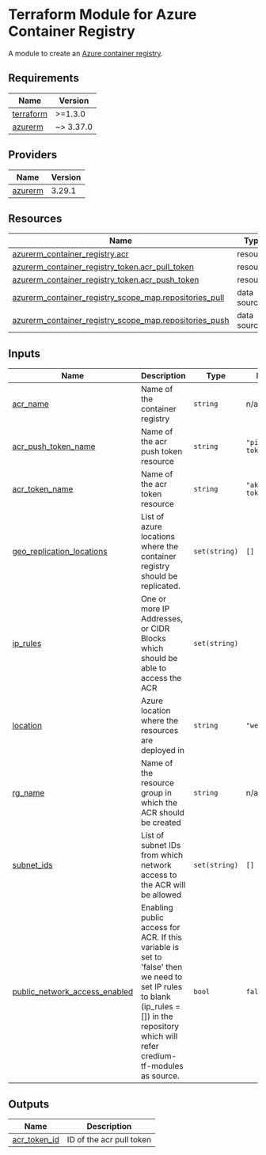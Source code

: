 # Terraform Module for Azure Container Registry

A module to create an [Azure container registry](https://registry.terraform.io/providers/hashicorp/azurerm/latest/docs/resources/container_registry).

## Requirements

| Name | Version |
|------|---------|
| <a name="requirement_terraform"></a> [terraform](#requirement\_terraform) | >=1.3.0 |
| <a name="requirement_azurerm"></a> [azurerm](#requirement\_azurerm) | ~> 3.37.0 |

## Providers

| Name | Version |
|------|---------|
| <a name="provider_azurerm"></a> [azurerm](#provider\_azurerm) | 3.29.1 |


## Resources

| Name | Type |
|------|------|
| [azurerm_container_registry.acr](https://registry.terraform.io/providers/hashicorp/azurerm/latest/docs/resources/container_registry) | resource |
| [azurerm_container_registry_token.acr_pull_token](https://registry.terraform.io/providers/hashicorp/azurerm/latest/docs/resources/container_registry_token) | resource |
| [azurerm_container_registry_token.acr_push_token](https://registry.terraform.io/providers/hashicorp/azurerm/latest/docs/resources/container_registry_token) | resource |
| [azurerm_container_registry_scope_map.repositories_pull](https://registry.terraform.io/providers/hashicorp/azurerm/latest/docs/data-sources/container_registry_scope_map) | data source |
| [azurerm_container_registry_scope_map.repositories_push](https://registry.terraform.io/providers/hashicorp/azurerm/latest/docs/data-sources/container_registry_scope_map) | data source |

## Inputs

| Name | Description | Type | Default                                                                                    | Required |
|------|-------------|------|--------------------------------------------------------------------------------------------|:--------:|
| <a name="input_acr_name"></a> [acr\_name](#input\_acr\_name) | Name of the container registry | `string` | n/a                                                                                        |   yes    |
| <a name="input_acr_push_token_name"></a> [acr\_push\_token\_name](#input\_acr\_push\_token\_name) | Name of the acr push token resource | `string` | `"pipeline-token"`                                                                         |    no    |
| <a name="input_acr_token_name"></a> [acr\_token\_name](#input\_acr\_token\_name) | Name of the acr token resource | `string` | `"aks-pull-token"`                                                                         |    no    |
| <a name="input_geo_replication_locations"></a> [geo\_replication\_locations](#input\_geo\_replication\_locations) | List of azure locations where the container registry should be replicated. | `set(string)` | `[]`                                                                                       |    no    |
| <a name="input_ip_rules"></a> [ip\_rules](#input\_ip\_rules) | One or more IP Addresses, or CIDR Blocks which should be able to access the ACR | `set(string)` |</pre> |    no    |
| <a name="input_location"></a> [location](#input\_location) | Azure location where the resources are deployed in | `string` | `"westeurope"`                                                                             |    no    |
| <a name="input_rg_name"></a> [rg\_name](#input\_rg\_name) | Name of the resource group in which the ACR should be created | `string` | n/a                                                                                        |   yes    |
| <a name="input_subnet_ids"></a> [subnet\_ids](#input\_subnet\_ids) | List of subnet IDs from which network access to the ACR will be allowed | `set(string)` | `[]`                                                                                       |    no    |
| <a name="input_public_network_access_enabled"></a> [public\_network\_access\_enabled](#input\_public\_network\_access\_enabled) | Enabling public access for ACR. If this variable is set to 'false' then we need to set IP rules to blank (ip_rules = []) in the repository which will refer credium-tf-modules as source. | `bool` | `false` |   yes    | yes |

## Outputs

| Name | Description |
|------|-------------|
| <a name="output_acr_token_id"></a> [acr\_token\_id](#output\_acr\_token\_id) | ID of the acr pull token |
<!-- END_TF_DOCS -->
